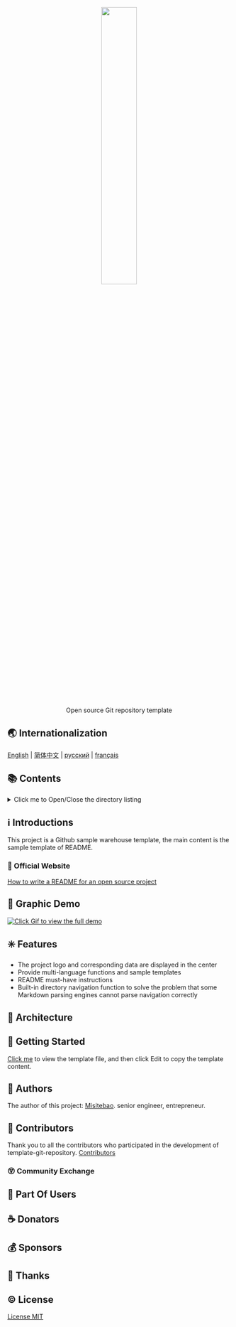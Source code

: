 <p align="center">
  <img src="https://cdn.jsdelivr.net/gh/misitebao/CDN@master/gravatar_tigateam.png" width="40%" /><br/>
</p>
<p align="center">
Open source Git repository template
</p>

<span id="nav-1"></span>

## 🌏 Internationalization

[English](README.md) | [简体中文](README.zh-Hans.md) | [русский](README.ru.md) | [français](README.fr.md)

<span id="nav-2"></span>

## 📚 Contents

<details>
  <summary>Click me to Open/Close the directory listing</summary>

- [Internationalization](#nav-1)
- [Contents](#nav-2)
- [Introductions](#nav-3)
  - [Official Website](#nav-3-1)
- [Graphic Demo](#nav-4)
- [Features](#nav-5)
- [Architecture](#nav-6)
- [Getting Started](#nav-7)
- [Authors](#nav-8)
- [Contributors](#nav-9)
  - [Community Exchange](#nav-9-1)
- [Part Of Users](#nav-10)
- [Release History](CHANGE.md)
- [Donators](#nav-11)
- [Sponsors](#nav-12)
- [Thanks](#nav-13)
- [License](#nav-14)

</details>

<span id="nav-3"></span>

## ℹ️ Introductions

This project is a Github sample warehouse template, the main content is the sample template of README.

<span id="nav-3-1"></span>

### 🔔 Official Website

[How to write a README for an open source project](https://blog.misitebao.com/posts/%E7%BC%96%E7%A8%8B%E6%8A%80%E6%9C%AF/%E5%A6%82%E4%BD%95%E5%86%99%E5%A5%BD%E5%BC%80%E6%BA%90%E9%A1%B9%E7%9B%AE%E7%9A%84readme-%E8%87%AA%E7%94%A8git%E4%BB%93%E5%BA%93%E6%A8%A1%E6%9D%BF%E5%88%86%E4%BA%AB/)

<span id="nav-4"></span>

## 🌅 Graphic Demo

[![Click Gif to view the full demo](https://cdn.jsdelivr.net/gh/misitebao/CDN@main/md/template-git-repository-mini.gif)](https://www.youtube.com/embed/bOE3eJ-1eas)

<span id="nav-5"></span>

## ✳️ Features

- The project logo and corresponding data are displayed in the center
- Provide multi-language functions and sample templates
- README must-have instructions
- Built-in directory navigation function to solve the problem that some Markdown parsing engines cannot parse navigation correctly

<span id="nav-6"></span>

## 🍊 Architecture

<span id="nav-7"></span>

## 💎 Getting Started

[Click me](README.tmpl.md) to view the template file, and then click Edit to copy the template content.

<span id="nav-8"></span>

## 🙆 Authors

The author of this project: [Misitebao](https://github.com/misitebao). senior engineer, entrepreneur.

<span id="nav-9"></span>

## 🌟 Contributors

Thank you to all the contributors who participated in the development of template-git-repository. [Contributors](https://github.com/misitebao/template-git-repository/graphs/contributors)

<span id="nav-9-1"></span>

### 😵 Community Exchange

<span id="nav-10"></span>

## 👼 Part Of Users

<span id="nav-11"></span>

## ☕ Donators

<span id="nav-12"></span>

## 💰 Sponsors

<span id="nav-13"></span>

## 👏 Thanks

<span id="nav-14"></span>

## ©️ License

[License MIT](LICENSE)
